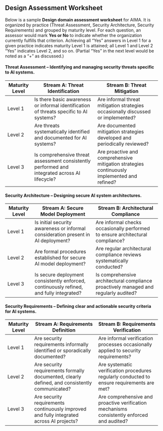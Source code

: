 ## Design Assessment Worksheet

Below is a sample **Design domain assessment worksheet** for AIMA. It is organized by practice (Threat Assessment, Security Architecture, Security Requirements) and grouped by maturity level. For each question, an assessor would mark **Yes or No** to indicate whether the organization currently fulfills that criterion. Achieving all “Yes” answers in Level 1 for a given practice indicates maturity Level 1 is attained; all Level 1 and Level 2 “Yes” indicates Level 2, and so on. (Partial “Yes” in the next level would be noted as a “+” as discussed.)

#### Threat Assessment – Identifying and managing security threats specific to AI systems.

| Maturity Level | Stream A: Threat Identification                                                               | Stream B: Threat Mitigation                                                                 |
| -------------- | --------------------------------------------------------------------------------------------- | ------------------------------------------------------------------------------------------- |
| Level 1        | Is there basic awareness or informal identification of threats specific to AI systems?        | Are informal threat mitigation strategies occasionally discussed or implemented?            |
| Level 2        | Are threats systematically identified and documented for AI systems?                          | Are documented mitigation strategies developed and periodically reviewed?                   |
| Level 3        | Is comprehensive threat assessment consistently performed and integrated across AI lifecycle? | Are proactive and comprehensive mitigation strategies continuously implemented and refined? |

#### Security Architecture – Designing secure AI system architectures.

| Maturity Level | Stream A: Secure Model Deployment                                                       | Stream B: Architectural Compliance                                                   |
| -------------- | --------------------------------------------------------------------------------------- | ------------------------------------------------------------------------------------ |
| Level 1        | Is initial security awareness or informal consideration present in AI deployment?       | Are informal checks occasionally performed to ensure architectural compliance?       |
| Level 2        | Are formal procedures established for secure AI model deployment?                       | Are regular architectural compliance reviews systematically conducted?               |
| Level 3        | Is secure deployment consistently enforced, continuously refined, and fully integrated? | Is comprehensive architectural compliance proactively managed and regularly audited? |

#### Security Requirements – Defining clear and actionable security criteria for AI systems.

| Maturity Level | Stream A: Requirements Definition                                                              | Stream B: Requirements Verification                                                        |
| -------------- | ---------------------------------------------------------------------------------------------- | ------------------------------------------------------------------------------------------ |
| Level 1        | Are security requirements informally identified or sporadically documented?                    | Are informal verification processes occasionally applied to security requirements?         |
| Level 2        | Are security requirements formally documented, clearly defined, and consistently communicated? | Are systematic verification procedures regularly conducted to ensure requirements are met? |
| Level 3        | Are security requirements continuously improved and fully integrated across AI projects?       | Are comprehensive and proactive verification mechanisms consistently enforced and audited? |
